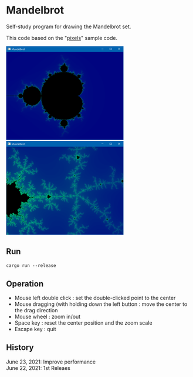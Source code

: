 # Mandelbrot

Self-study program for drawing the Mandelbrot set.

This code based on the "[pixels](https://github.com/parasyte/pixels)" sample code.

<img src="image/IMG-2021-06-22-18-36-07.png" width="320">
<img src="image/IMG-2021-06-22-18-37-06.png" width="320">

## Run

```
cargo run --release
```


## Operation

* Mouse left double click : set the double-clicked point to the center
* Mouse dragging (with holding down the left button : move the center to the drag direction
* Mouse wheel : zoom in/out
* Space key : reset the center position and the zoom scale
* Escape key : quit

## History

June 23, 2021: Improve performance  
June 22, 2021: 1st Releaes

